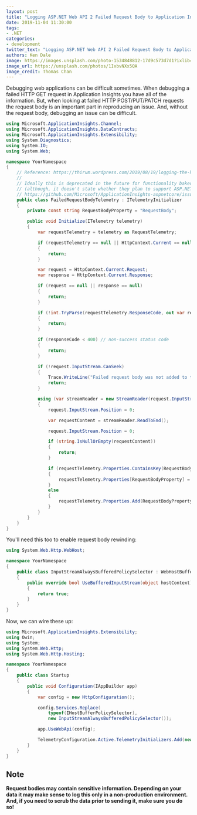 ```yaml
---
layout: post
title: "Logging ASP.NET Web API 2 Failed Request Body to Application Insights"
date: 2019-11-04 11:30:00
tags:
- .NET
categories:
- development
twitter_text: "Logging ASP.NET Web API 2 Failed Request Body to Application Insights #aspnet #dotnet"
authors: Ken Dale
image: https://images.unsplash.com/photo-1534848812-17d9c573d7d1?ixlib=rb-1.2.1&auto=format&fit=crop&w=1000&q=80
image_url: https://unsplash.com/photos/1IxbvNXx5QA
image_credit: Thomas Chan
---
```


Debugging web applications can be difficult sometimes. When debugging a failed HTTP GET request in Application Insights you have all of the information. But, when looking at failed HTTP POST/PUT/PATCH requests the request body is an important part in reproducing an issue. And, without the request body, debugging an issue can be difficult.

```csharp
using Microsoft.ApplicationInsights.Channel;
using Microsoft.ApplicationInsights.DataContracts;
using Microsoft.ApplicationInsights.Extensibility;
using System.Diagnostics;
using System.IO;
using System.Web;

namespace YourNamespace
{
    // Reference: https://thirum.wordpress.com/2019/08/19/logging-the-http-response-body-in-application-insights/
    //
    // Ideally this is deprecated in the future for functionality baked into Application Insights
    // (although, it doesn't state whether they plan to support ASP.NET full framework with this or not):
    // https://github.com/Microsoft/ApplicationInsights-aspnetcore/issues/686#issuecomment-545531512
    public class FailedRequestBodyTelemetry : ITelemetryInitializer
    {
        private const string RequestBodyProperty = "RequestBody";

        public void Initialize(ITelemetry telemetry)
        {
            var requestTelemetry = telemetry as RequestTelemetry;

            if (requestTelemetry == null || HttpContext.Current == null)
            {
                return;
            }

            var request = HttpContext.Current.Request;
            var response = HttpContext.Current.Response;

            if (request == null || response == null)
            {
                return;
            }

            if (!int.TryParse(requestTelemetry.ResponseCode, out var responseCode))
            {
                return;
            }

            if (responseCode < 400) // non-success status code
            {
                return;
            }

            if (!request.InputStream.CanSeek)
            {
                Trace.WriteLine("Failed request body was not added to the Application Insights telemetry due to non-buffered input stream.");
                return;
            }

            using (var streamReader = new StreamReader(request.InputStream, request.ContentEncoding, true, 1024, true))
            {
                request.InputStream.Position = 0;

                var requestContent = streamReader.ReadToEnd();

                request.InputStream.Position = 0;

                if (string.IsNullOrEmpty(requestContent))
                {
                    return;
                }

                if (requestTelemetry.Properties.ContainsKey(RequestBodyProperty))
                {
                    requestTelemetry.Properties[RequestBodyProperty] = requestContent;
                }
                else
                {
                    requestTelemetry.Properties.Add(RequestBodyProperty, requestContent);
                }
            }
        }
    }
}
```

You'll need this too to enable request body rewinding:

```csharp
using System.Web.Http.WebHost;

namespace YourNamespace
{
    public class InputStreamAlwaysBufferedPolicySelector : WebHostBufferPolicySelector
    {
        public override bool UseBufferedInputStream(object hostContext)
        {
            return true;
        }
    }
}
```

Now, we can wire these up:

```csharp
using Microsoft.ApplicationInsights.Extensibility;
using Owin;
using System;
using System.Web.Http;
using System.Web.Http.Hosting;

namespace YourNamespace
{
    public class Startup
    {
        public void Configuration(IAppBuilder app)
        {
            var config = new HttpConfiguration();

            config.Services.Replace(
                typeof(IHostBufferPolicySelector),
                new InputStreamAlwaysBufferedPolicySelector());

            app.UseWebApi(config); 

            TelemetryConfiguration.Active.TelemetryInitializers.Add(new FailedRequestBodyTelemetry());
        }
    }
}
```

## Note

**Request bodies may contain sensitive information. Depending on your data it may make sense to log this only in a non-production environment. And, if you need to scrub the data prior to sending it, make sure you do so!**
